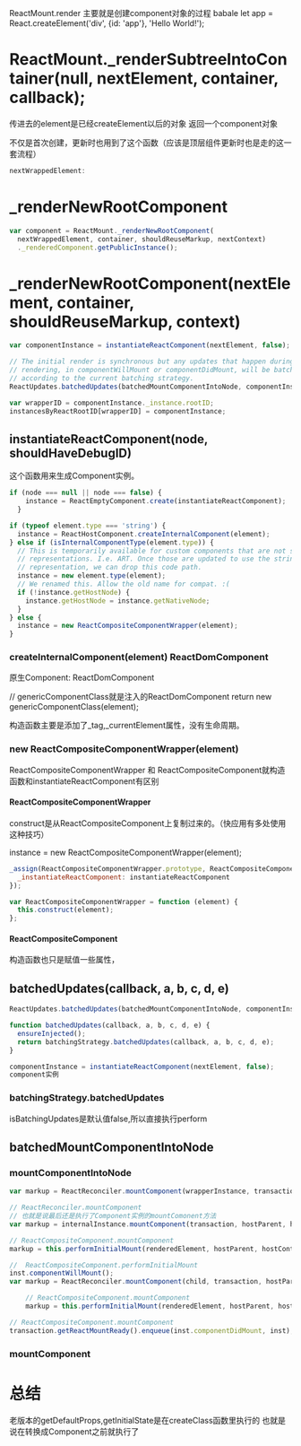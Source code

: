 ReactMount.render
主要就是创建component对象的过程
babale
let app = React.createElement('div', {id: 'app'}, 'Hello World!');
# ReactMount._renderSubtreeIntoContainer(null, nextElement, container, callback);
传进去的element是已经createElement以后的对象
返回一个component对象

不仅是首次创建，更新时也用到了这个函数（应该是顶层组件更新时也是走的这一套流程）
```javascript
nextWrappedElement:
```

# _renderNewRootComponent

```javascript
var component = ReactMount._renderNewRootComponent(
  nextWrappedElement, container, shouldReuseMarkup, nextContext)
  ._renderedComponent.getPublicInstance();
```
# _renderNewRootComponent(nextElement, container, shouldReuseMarkup, context)
```javascript
var componentInstance = instantiateReactComponent(nextElement, false);

// The initial render is synchronous but any updates that happen during
// rendering, in componentWillMount or componentDidMount, will be batched
// according to the current batching strategy.
ReactUpdates.batchedUpdates(batchedMountComponentIntoNode, componentInstance, container, shouldReuseMarkup, context);

var wrapperID = componentInstance._instance.rootID;
instancesByReactRootID[wrapperID] = componentInstance;
```
## instantiateReactComponent(node, shouldHaveDebugID)
这个函数用来生成Component实例。
```javascript
if (node === null || node === false) {
    instance = ReactEmptyComponent.create(instantiateReactComponent);
  }
```

```javascript
if (typeof element.type === 'string') {
  instance = ReactHostComponent.createInternalComponent(element);
} else if (isInternalComponentType(element.type)) {
  // This is temporarily available for custom components that are not string
  // representations. I.e. ART. Once those are updated to use the string
  // representation, we can drop this code path.
  instance = new element.type(element);
  // We renamed this. Allow the old name for compat. :(
  if (!instance.getHostNode) {
    instance.getHostNode = instance.getNativeNode;
  }
} else {
  instance = new ReactCompositeComponentWrapper(element);
}
```
### createInternalComponent(element)  ReactDomComponent
原生Component: ReactDomComponent

// genericComponentClass就是注入的ReactDomComponent
return new genericComponentClass(element);

构造函数主要是添加了_tag,_currentElement属性，没有生命周期。


### new ReactCompositeComponentWrapper(element)
ReactCompositeComponentWrapper 和 ReactCompositeComponent就构造函数和instantiateReactComponent有区别


#### ReactCompositeComponentWrapper
construct是从ReactCompositeComponent上复制过来的。（快应用有多处使用这种技巧）

instance = new ReactCompositeComponentWrapper(element);
```javascript
_assign(ReactCompositeComponentWrapper.prototype, ReactCompositeComponent, {
  _instantiateReactComponent: instantiateReactComponent
});
```
```javascript
var ReactCompositeComponentWrapper = function (element) {
  this.construct(element);
};
```
#### ReactCompositeComponent
构造函数也只是赋值一些属性，

## batchedUpdates(callback, a, b, c, d, e) 
```javascript
ReactUpdates.batchedUpdates(batchedMountComponentIntoNode, componentInstance, container, shouldReuseMarkup, context);

function batchedUpdates(callback, a, b, c, d, e) {
  ensureInjected();
  return batchingStrategy.batchedUpdates(callback, a, b, c, d, e);
}
```

```javascript
componentInstance = instantiateReactComponent(nextElement, false);
component实例
```
### batchingStrategy.batchedUpdates
isBatchingUpdates是默认值false,所以直接执行perform

## batchedMountComponentIntoNode
### mountComponentIntoNode

```javascript
var markup = ReactReconciler.mountComponent(wrapperInstance, transaction, null, ReactDOMContainerInfo(wrapperInstance, container), context, 0 /* parentDebugID */

// ReactReconciler.mountComponent
// 也就是说最后还是执行了Component实例的mountComonent方法
var markup = internalInstance.mountComponent(transaction, hostParent, hostContainerInfo, context, parentDebugID);

// ReactCompositeComponent.mountComponent
markup = this.performInitialMount(renderedElement, hostParent, hostContainerInfo, transaction, context);

//  ReactCompositeComponent.performInitialMount
inst.componentWillMount();
var markup = ReactReconciler.mountComponent(child, transaction, hostParent, hostContainerInfo, this._processChildContext(context), debugID);

    // ReactCompositeComponent.mountComponent
    markup = this.performInitialMount(renderedElement, hostParent, hostContainerInfo, transaction, context);

// ReactCompositeComponent.mountComponent
transaction.getReactMountReady().enqueue(inst.componentDidMount, inst);
```

### mountComponent




# 总结
老版本的getDefaultProps,getInitialState是在createClass函数里执行的
也就是说在转换成Component之前就执行了


```javascript
```